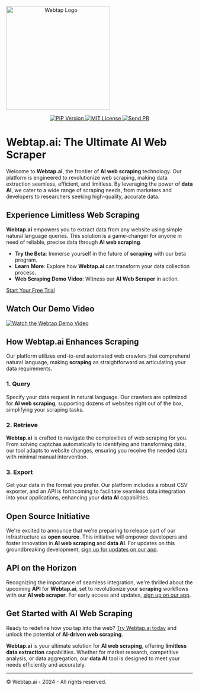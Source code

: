 <div align="center" style="display: flex; align-items: center;">
  <a href="https://webtap.ai?utm_source=github" target="_blank">
    <picture>
      <source srcset="https://webtap.ai/images/webtap-logo-text-transparent-bg-with-shadow.png" media="(prefers-color-scheme: light)">
      <img alt="Webtap Logo" src="https://webtap.ai/images/webtap-logo-text.png" width="280" style="height: auto;">
    </picture>
  </a>
</div>

<p align="center">
  <a href="https://pypi.org/project/webtap/">
    <img src="https://img.shields.io/pypi/v/webtap" alt="PIP Version">
  </a>
  <a href="https://github.com/webtap-ai/webtap/blob/main/LICENSE">
    <img src="https://img.shields.io/github/license/webtap-ai/webtap" alt="MIT License">
  </a>
  <a href="https://github.com/webtap-ai/webtap/pulls">
    <img src="https://img.shields.io/badge/PRs-welcome-brightgreen" alt="Send PR">
  </a>
</p>



# Webtap.ai: The Ultimate AI Web Scraper

Welcome to **Webtap.ai**, the frontier of **AI web scraping** technology. Our platform is engineered to revolutionize web scraping, making data extraction seamless, efficient, and limitless. By leveraging the power of **data AI**, we cater to a wide range of scraping needs, from marketers and developers to researchers seeking high-quality, accurate data.

## Experience Limitless Web Scraping

**Webtap.ai** empowers you to extract data from any website using simple natural language queries. This solution is a game-changer for anyone in need of reliable, precise data through **AI web scraping**.

- **Try the Beta**: Immerse yourself in the future of **scraping** with our beta program.
- **Learn More**: Explore how **Webtap.ai** can transform your data collection process.
- **Web Scraping Demo Video**: Witness our **AI Web Scraper** in action.

[Start Your Free Trial](https://webtap.ai/)

## Watch Our Demo Video

[![Watch the Webtap Demo Video](https://webtap.ai/_next/image?url=%2Fimages%2Fblog%2Fwebtap-demo.gif&w=1080&q=75)](https://www.loom.com/embed/f4182ddf07e44cdaafc8ddda1c88be9b?sid=74f9712e-cfb0-4624-9732-cd0c117c743f)

## How Webtap.ai Enhances Scraping

Our platform utilizes end-to-end automated web crawlers that comprehend natural language, making **scraping** as straightforward as articulating your data requirements.

### 1. Query

Specify your data request in natural language. Our crawlers are optimized for **AI web scraping**, supporting dozens of websites right out of the box, simplifying your scraping tasks.

### 2. Retrieve

**Webtap.ai** is crafted to navigate the complexities of web scraping for you. From solving captchas automatically to identifying and transforming data, our tool adapts to website changes, ensuring you receive the needed data with minimal manual intervention.

### 3. Export

Get your data in the format you prefer. Our platform includes a robust CSV exporter, and an API is forthcoming to facilitate seamless data integration into your applications, enhancing your **data AI** capabilities.

## Open Source Initiative

We're excited to announce that we're preparing to release part of our infrastructure as **open source**. This initiative will empower developers and foster innovation in **AI web scraping** and **data AI**. For updates on this groundbreaking development, [sign up for updates on our app](https://webtap.ai/).

## API on the Horizon

Recognizing the importance of seamless integration, we're thrilled about the upcoming **API** for **Webtap.ai**, set to revolutionize your **scraping** workflows with our **AI web scraper**. For early access and updates, [sign up on our app](https://webtap.ai/).

## Get Started with AI Web Scraping

Ready to redefine how you tap into the web? [Try Webtap.ai today](https://webtap.ai/) and unlock the potential of **AI-driven web scraping**.

**Webtap.ai** is your ultimate solution for **AI web scraping**, offering **limitless data extraction** capabilities. Whether for market research, competitive analysis, or data aggregation, our **data AI** tool is designed to meet your needs efficiently and accurately.

---

© Webtap.ai - 2024 - All rights reserved.
